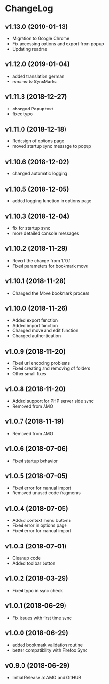 ChangeLog
=========

v1.13.0 (2019-01-13)
-------------------------
* Migration to Google Chrome
* Fix accessing options and export from popup
* Updating readme


v1.12.0 (2019-01-04)
-------------------------
* added translation german
* rename to SyncMarks


v1.11.3 (2018-12-27)
-------------------------
* changed Popup text
* fixed typo


v1.11.0 (2018-12-18)
-------------------------
* Redesign of options page
* moved startup sync message to popup


v1.10.6 (2018-12-02)
-------------------------
* changed automatic logging


v1.10.5 (2018-12-05)
-------------------------
* added logging function in options page


v1.10.3 (2018-12-04)
-------------------------
* fix for startup sync
* more detailed console messages


v1.10.2 (2018-11-29)
-------------------------
* Revert the change from 1.10.1
* Fixed parameters for bookmark move


v1.10.1 (2018-11-28)
-------------------------
* Changed the Move bookmark process


v1.10.0 (2018-11-26)
-------------------------
* Added export function
* Added import function
* Changed move and edit function
* Changed authentication


v1.0.9 (2018-11-20)
-------------------------
* Fixed url encoding problems
* Fixed creating and removing of folders
* Other small fixes


v1.0.8 (2018-11-20)
-------------------------
* Added support for PHP server side sync
* Removed from AMO


v1.0.7 (2018-11-19)
-------------------------
* Removed from AMO


v1.0.6 (2018-07-06)
-------------------------
* Fixed startup behavior


v1.0.5 (2018-07-05)
-------------------------
* Fixed error for manual import
* Removed unused code fragments


v1.0.4 (2018-07-05)
-------------------------
* Added context menu buttons
* Fixed error in options page
* Fixed error for manual import


v1.0.3 (2018-07-01)
-------------------------
* Cleanup code
* Added toolbar button


v1.0.2 (2018-03-29)
-------------------------
* Fixed typo in sync check


v1.0.1 (2018-06-29)
-------------------------
* Fix issues with first time sync


v1.0.0 (2018-06-29)
-------------------------
* added bookmark validation routine
* better compatibility with Firefox Sync


v0.9.0 (2018-06-29)
-------------------------
* Initial Release at AMO and GitHUB